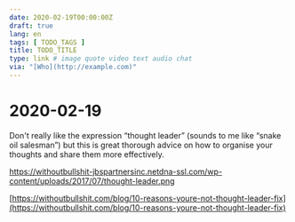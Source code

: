 ```yaml
---
date: 2020-02-19T00:00:00Z
draft: true
lang: en
tags: [ TODO_TAGS ]
title: TODO_TITLE
type: link # image quote video text audio chat
via: "[Who](http://example.com)"
---
```



# 2020-02-19

Don't really like the expression “thought leader” (sounds to me like “snake oil salesman”) but this is great thorough advice on how to organise your thoughts and share them more effectively.

https://withoutbullshit-jbspartnersinc.netdna-ssl.com/wp-content/uploads/2017/07/thought-leader.png

[https://withoutbullshit.com/blog/10-reasons-youre-not-thought-leader-fix](https://withoutbullshit.com/blog/10-reasons-youre-not-thought-leader-fix)

